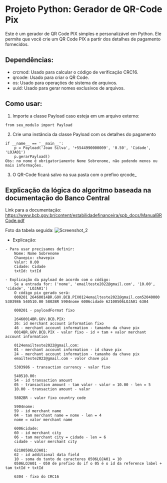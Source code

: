 # Projeto Python: Gerador de QR-Code Pix
Este é um gerador de QR Code PIX simples e personalizável em Python. Ele permite que você crie um QR Code PIX a partir dos detalhes de pagamento fornecidos.

## Dependências:

- crcmod: Usado para calcular o código de verificação CRC16.
- qrcode: Usado para criar o QR Code.
- os: Usado para operações de sistema de arquivos.
- uuid: Usado para gerar nomes exclusivos de arquivos.

## Como usar:
1. Importe a classe Payload caso esteja em um arquivo externo:
```
from seu_modulo import Payload
```

2. Crie uma instância da classe Payload com os detalhes do pagamento
```
if __name__ == '__main__':
    p = Payload('Joao Silva', '+5544990000009', '0.50', 'Cidade', 'LOJA01')
    p.gerarPayload()
Obs: no nome é obrigatoriamente Nome Sobrenome, não podendo menos ou mais informações.
```

3. O QR-Code ficará salvo na sua pasta com o prefixo qrcode_

## Explicação da lógica do algoritmo baseada na documentação do Banco Central
Link para a documentação: https://www.bcb.gov.br/content/estabilidadefinanceira/spb_docs/ManualBRCode.pdf


Foto da tabela seguida:
![Screenshot_2](https://github.com/leocalheiros/qrcode-pixgen/assets/123272507/e5f676c5-3165-47cd-8fb1-7aa365528434)

- Explicação:
```
- Para usar precisamos definir:
    Nome: Nome Sobrenome
    Chavepix: chavepix
    Valor: 0.00
    Cidade: Cidade
    txtId: txtId

- Explicação da payload de acordo com o código:
    Se a entrada for: ('nome', 'emailteste2022@gmail.com', '10.00', 'cidade', 'LOJA01')
    O código pix gerado será:
    000201 26460014BR.GOV.BCB.PIX0124emailteste2022@gmail.com52040000 5303986 540510.00 5802BR 5904nome 6006cidade 62100506LOJA01 6304

    000201 - payloadFormat fixo

    26460014BR.GOV.BCB.PIX:
    26: id merchant account information fixo
    46 - merchant account information - tamanho da chave pix
    0014BR.GOV.BCB.PIX - valor fixo - id + tam + valor merchant account information

    0124emailteste2022@gmail.com:
    01 - merchant account information - id chave pix
    24 - merchant account information - tamanho da chave pix
    emailteste2022@gmail.com - valor chave pix

    5303986 - transaction currency - valor fixo

    540510.00:
    54 - id transaction amount
    05 - transaction amount - tam valor - valor = 10.00 - len = 5
    10.00 - transaction amount - valor

    5802BR - valor fixo country code

    5904nome:
    59 - id merchant name
    04 - tam merchant name = nome - len = 4
    nome = valor merchant name

    6006cidade:
    60 - id merchant city
    06 - tam merchant city = cidade - len = 6
    cidade - valor merchant city

    62100506LOJA01:
    62 - id additional data field
    10 - soma do tanto de caracteres 0506LOJA01 = 10
    0506LOJA01 - 050 de prefixo do if o 05 é o id da reference label + tam txtId + txtId

    6304 - fixo do CRC16
```
  
